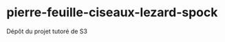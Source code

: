 pierre-feuille-ciseaux-lezard-spock
===================================

Dépôt du projet tutoré de S3
